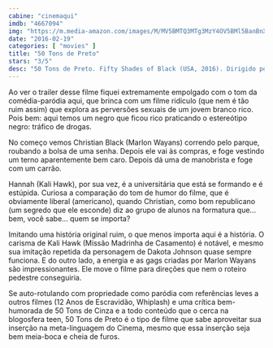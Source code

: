 ```yaml
---
cabine: "cinemaqui"
imdb: "4667094"
img: "https://m.media-amazon.com/images/M/MV5BMTQ3MTg3MzY4OV5BMl5BanBnXkFtZTgwNTI4MzM1NzE@._V1_SY150_CR0,0,101,150_.jpg"
date: "2016-02-19"
categories: [ "movies" ]
title: "50 Tons de Preto"
stars: "3/5"
desc: "50 Tons de Preto. Fifty Shades of Black (USA, 2016). Dirigido por Michael Tiddes. Escrito por Marlon Wayans, Rick Alvarez. Com Marlon Wayans, Kali Hawk, Fred Willard, Mike Epps, Affion Crockett, Jane Seymour, Florence Henderson, Andrew Bachelor, Jenny Zigrino."
---
```

Ao ver o trailer desse filme fiquei extremamente empolgado com o tom da comédia-paródia aqui, que brinca com um filme ridículo (que nem é tão ruim assim) que explora as perversões sexuais de um jovem branco rico. Pois bem: aqui temos um negro que ficou rico praticando o estereótipo negro: tráfico de drogas.

No começo vemos Christian Black (Marlon Wayans) correndo pelo parque, roubando a bolsa de uma senha. Depois ele vai às compras, e foge vestindo um terno aparentemente bem caro. Depois dá uma de manobrista e foge com um carrão.

Hannah (Kali Hawk), por sua vez, é a universitária que está se formando e é estúpida. Curiosa a comparação do tom de humor do filme, que é obviamente liberal (americano), quando Christian, como bom republicano (um segredo que ele esconde) diz ao grupo de alunos na formatura que... bem, você sabe... quem se importa?

Imitando uma história original ruim, o que menos importa aqui é a história. O carisma de Kali Hawk (Missão Madrinha de Casamento) é notável, e mesmo sua imitação repetida da personagem de Dakota Johnson quase sempre funciona. E do outro lado, a energia e as gags criadas por Marlon Wayans são impressionantes. Ele move o filme para direções que nem o roteiro pedestre conseguiria.

Se auto-rotulando com propriedade como paródia com referências leves a outros filmes (12 Anos de Escravidão, Whiplash) e uma crítica bem-humorada de 50 Tons de Cinza e a todo conteúdo que o cerca na blogosfera teen, 50 Tons de Preto é o tipo de filme que sabe aproveitar sua inserção na meta-linguagem do Cinema, mesmo que essa inserção seja bem meia-boca e cheia de furos.

